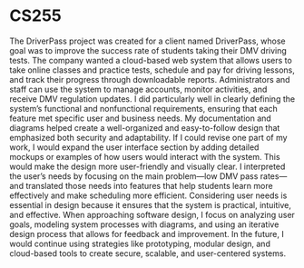 # CS255
The DriverPass project was created for a client named DriverPass, whose goal was to improve the success rate of students taking their DMV driving tests. The company wanted a cloud-based web system that allows users to take online classes and practice tests, schedule and pay for driving lessons, and track their progress through downloadable reports. Administrators and staff can use the system to manage accounts, monitor activities, and receive DMV regulation updates. I did particularly well in clearly defining the system’s functional and nonfunctional requirements, ensuring that each feature met specific user and business needs. My documentation and diagrams helped create a well-organized and easy-to-follow design that emphasized both security and adaptability. If I could revise one part of my work, I would expand the user interface section by adding detailed mockups or examples of how users would interact with the system. This would make the design more user-friendly and visually clear. I interpreted the user’s needs by focusing on the main problem—low DMV pass rates—and translated those needs into features that help students learn more effectively and make scheduling more efficient. Considering user needs is essential in design because it ensures that the system is practical, intuitive, and effective. When approaching software design, I focus on analyzing user goals, modeling system processes with diagrams, and using an iterative design process that allows for feedback and improvement. In the future, I would continue using strategies like prototyping, modular design, and cloud-based tools to create secure, scalable, and user-centered systems.
